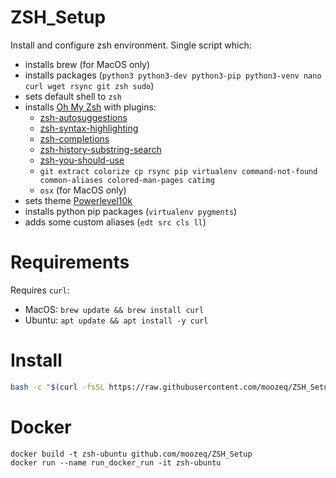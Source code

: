 # ZSH_Setup

Install and configure zsh environment. Single script which:
- installs brew (for MacOS only)
- installs packages (``python3 python3-dev python3-pip python3-venv nano curl wget rsync git zsh sudo``)
- sets default shell to ``zsh``
- installs [Oh My Zsh](https://github.com/ohmyzsh/ohmyzsh) with plugins:
    - [zsh-autosuggestions](https://github.com/zsh-users/zsh-autosuggestions)
    - [zsh-syntax-highlighting](https://github.com/zsh-users/zsh-syntax-highlighting)
    - [zsh-completions](https://github.com/zsh-users/zsh-completions)
    - [zsh-history-substring-search](https://github.com/zsh-users/zsh-history-substring-search)
    - [zsh-you-should-use](https://github.com/MichaelAquilina/zsh-you-should-use)
    - ``git extract colorize cp rsync pip virtualenv command-not-found common-aliases colored-man-pages catimg``
    - ``osx`` (for MacOS only)
- sets theme [Powerlevel10k](https://github.com/romkatv/powerlevel10k)
- installs python pip packages (``virtualenv pygments``)
- adds some custom aliases (``edt src cls ll``)

# Requirements

Requires ``curl``:
- MacOS: ``brew update && brew install curl``
- Ubuntu: ``apt update && apt install -y curl``

# Install

```bash
bash -c "$(curl -fsSL https://raw.githubusercontent.com/moozeq/ZSH_Setup/master/setup.sh)"
```

# Docker

```
docker build -t zsh-ubuntu github.com/moozeq/ZSH_Setup
docker run --name run_docker_run -it zsh-ubuntu
```